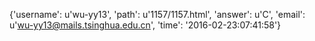 {'username': u'wu-yy13', 'path': u'1157/1157.html', 'answer': u'C', 'email': u'wu-yy13@mails.tsinghua.edu.cn', 'time': '2016-02-23:07:41:58'}